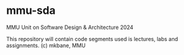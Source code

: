 # mmu-sda
MMU Unit on Software Design &amp; Architecture 2024

This repository will contain code segments used is lectures, labs and assignments.
(c) mkbane, MMU
